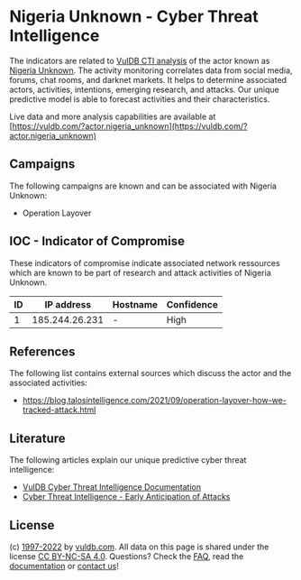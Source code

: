 # Nigeria Unknown - Cyber Threat Intelligence

The indicators are related to [VulDB CTI analysis](https://vuldb.com/?kb.cti) of the actor known as [Nigeria Unknown](https://vuldb.com/?actor.nigeria_unknown). The activity monitoring correlates data from social media, forums, chat rooms, and darknet markets. It helps to determine associated actors, activities, intentions, emerging research, and attacks. Our unique predictive model is able to forecast activities and their characteristics.

Live data and more analysis capabilities are available at [https://vuldb.com/?actor.nigeria_unknown](https://vuldb.com/?actor.nigeria_unknown)

## Campaigns

The following campaigns are known and can be associated with Nigeria Unknown:

* Operation Layover

## IOC - Indicator of Compromise

These indicators of compromise indicate associated network ressources which are known to be part of research and attack activities of Nigeria Unknown.

ID | IP address | Hostname | Confidence
-- | ---------- | -------- | ----------
1 | 185.244.26.231 | - | High

## References

The following list contains external sources which discuss the actor and the associated activities:

* https://blog.talosintelligence.com/2021/09/operation-layover-how-we-tracked-attack.html

## Literature

The following articles explain our unique predictive cyber threat intelligence:

* [VulDB Cyber Threat Intelligence Documentation](https://vuldb.com/?kb.cti)
* [Cyber Threat Intelligence - Early Anticipation of Attacks](https://www.scip.ch/en/?labs.20201022)

## License

(c) [1997-2022](https://vuldb.com/?kb.changelog) by [vuldb.com](https://vuldb.com/?kb.about). All data on this page is shared under the license [CC BY-NC-SA 4.0](https://creativecommons.org/licenses/by-nc-sa/4.0/). Questions? Check the [FAQ](https://vuldb.com/?kb.faq), read the [documentation](https://vuldb.com/?kb) or [contact us](https://vuldb.com/?contact)!
